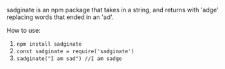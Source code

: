 sadginate is an npm package that takes in a string, and returns with 'adge' replacing words that ended in an 'ad'.

How to use:
1. `npm install sadginate`
2. `const sadginate = require('sadginate')`
3. `sadginate("I am sad") //I am sadge`